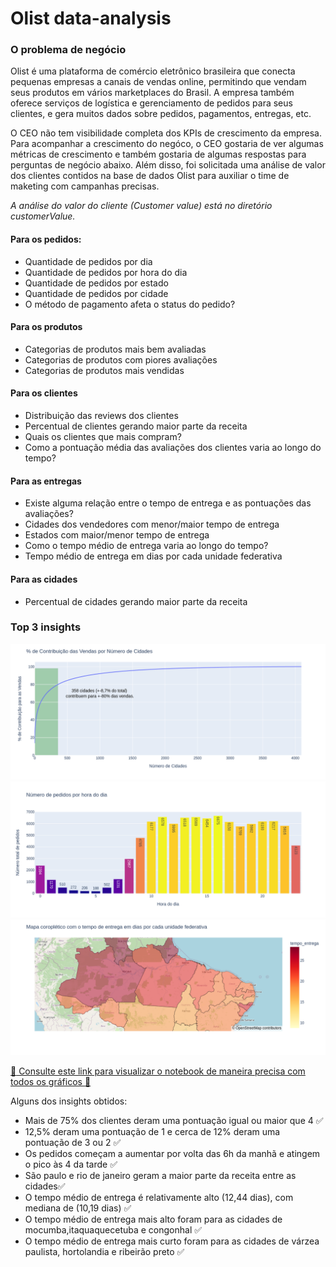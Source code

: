 # Olist data-analysis


### O problema de negócio

Olist é uma plataforma de comércio eletrônico brasileira que conecta pequenas empresas a canais de vendas online, permitindo que vendam seus produtos em vários marketplaces do Brasil. A empresa também oferece serviços de logística e gerenciamento de pedidos para seus clientes, e gera muitos dados sobre pedidos, pagamentos, entregas, etc.

O CEO não tem visibilidade completa dos KPIs de crescimento da empresa. Para acompanhar a crescimento do negóco, o CEO gostaria de ver algumas métricas de crescimento e também gostaria de algumas respostas para perguntas de negócio abaixo. Além disso, foi solicitada uma análise de valor dos clientes contidos na base de dados Olist para auxiliar o time de maketing com campanhas precisas.

*A análise do valor do cliente (Customer value) está no diretório customerValue.*


#### Para os pedidos:

- Quantidade de pedidos por dia
- Quantidade de pedidos por hora do dia
- Quantidade de pedidos por estado
- Quantidade de pedidos por cidade
- O método de pagamento afeta o status do pedido?

#### Para os produtos

- Categorias de produtos mais bem avaliadas
- Categorias de produtos com piores avaliações
- Categorias de produtos mais vendidas


#### Para os clientes

- Distribuição das reviews dos clientes
- Percentual de clientes gerando maior parte da receita
- Quais os clientes que mais compram?
- Como a pontuação média das avaliações dos clientes varia ao longo do tempo?

#### Para as entregas

- Existe alguma relação entre o tempo de entrega e as pontuações das avaliações?
- Cidades dos vendedores com menor/maior tempo de entrega
- Estados com maior/menor tempo de entrega
- Como o tempo médio de entrega varia ao longo do tempo?
- Tempo médio de entrega em dias por cada unidade federativa

#### Para as cidades

- Percentual de cidades gerando maior parte da receita


### Top 3 insights

<img src="./img/newplot.png"/>

<img src="./img/newplot1.png"/>

<img src="./img/newplot3.png"/>

<a href="https://nbviewer.org/github/math3usvalenca/olist-data-analysis/blob/main/Projeto_Ana%CC%81lise_Explorato%CC%81ria_de_Dados_da_loja_Olist.ipynb" target="_blank" >:rocket: Consulte este link para visualizar o notebook de maneira precisa com todos os gráficos :rocket:</a>

Alguns dos insights obtidos:

- Mais de 75% dos clientes deram uma pontuação igual ou maior que 4 ✅
- 12,5% deram uma pontuação de 1 e cerca de 12% deram uma pontuação de 3 ou 2 ✅
- Os pedidos começam a aumentar por volta das 6h da manhã e atingem o pico às 4 da tarde ✅
- São paulo e rio de janeiro geram a maior parte da receita entre as cidades✅
- O tempo médio de entrega é relativamente alto (12,44 dias), com mediana de (10,19 dias) ✅
- O tempo médio de entrega mais alto foram para as cidades de mocumba,itaquaquecetuba e congonhal ✅
- O tempo médio de entrega mais curto foram para as cidades de várzea paulista, hortolandia e ribeirão preto ✅

